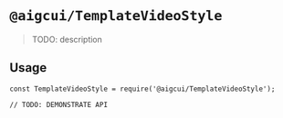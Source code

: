 # `@aigcui/TemplateVideoStyle`

> TODO: description

## Usage

```
const TemplateVideoStyle = require('@aigcui/TemplateVideoStyle');

// TODO: DEMONSTRATE API
```
